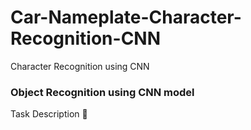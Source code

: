 # Car-Nameplate-Character-Recognition-CNN
Character Recognition using CNN


### Object Recognition using CNN model

Task Description 📄
